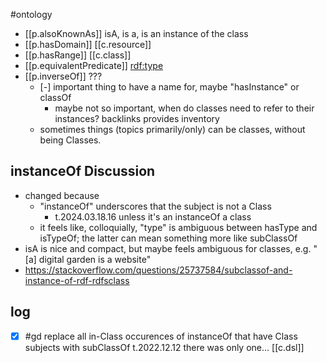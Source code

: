 
#ontology

- [[p.alsoKnownAs]] isA, is a, is an instance of the class
- [[p.hasDomain]] [[c.resource]]
- [[p.hasRange]] [[c.class]]
- [[p.equivalentPredicate]] [rdf:type](http://www.w3.org/1999/02/22-rdf-syntax-ns#type)
- [[p.inverseOf]] ???
  - [-] important thing to have a name for, maybe "hasInstance"  or classOf
    - maybe not so important, when do classes need to refer to their instances? backlinks provides inventory 
  - sometimes things (topics primarily/only) can be classes, without being Classes.
  
  
## instanceOf Discussion

- changed because 
  - "instanceOf" underscores that the subject is not a Class
    - t.2024.03.18.16 unless it's an instanceOf a class
  - it feels like, colloquially, "type" is ambiguous between hasType and isTypeOf; the latter can mean  something more like subClassOf
- isA is nice and compact, but maybe feels ambiguous for classes, e.g. "[a] digital garden is a website" 
- https://stackoverflow.com/questions/25737584/subclassof-and-instance-of-rdf-rdfsclass

## log

- [x] #gd replace all in-Class occurences of instanceOf that have Class subjects with subClassOf
  t.2022.12.12 there was only one... [[c.dsl]]